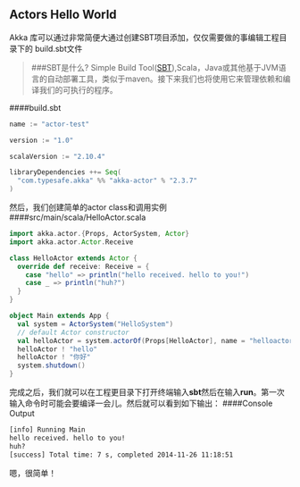 Actors Hello World
------
Akka 库可以通过非常简便大通过创建SBT项目添加，仅仅需要做的事编辑工程目录下的
build.sbt文件
> ###SBT是什么?
> Simple Build Tool([SBT](http://www.scala-sbt.org)),Scala，Java或其他基于JVM语言的自动部署工具，类似于maven。接下来我们也将使用它来管理依赖和编译我们的可执行的程序。

####build.sbt
```sbt
name := "actor-test"

version := "1.0"

scalaVersion := "2.10.4"

libraryDependencies ++= Seq(
  "com.typesafe.akka" %% "akka-actor" % "2.3.7"
)
```
<!--more-->
然后，我们创建简单的actor class和调用实例
####src/main/scala/HelloActor.scala
```scala
import akka.actor.{Props, ActorSystem, Actor}
import akka.actor.Actor.Receive

class HelloActor extends Actor {
  override def receive: Receive = {
    case "hello" => println("hello received. hello to you!")
    case _ => println("huh?")
  }
}

object Main extends App {
  val system = ActorSystem("HelloSystem")
  // default Actor constructor
  val helloActor = system.actorOf(Props[HelloActor], name = "helloactor")
  helloActor ! "hello"
  helloActor ! "你好"
  system.shutdown()
}
```
完成之后，我们就可以在工程更目录下打开终端输入**sbt**然后在输入**run**。第一次
输入命令时可能会要编译一会儿。然后就可以看到如下输出：
####Console Output
```bash
[info] Running Main
hello received. hello to you!
huh?
[success] Total time: 7 s, completed 2014-11-26 11:18:51
```
嗯，很简单！
